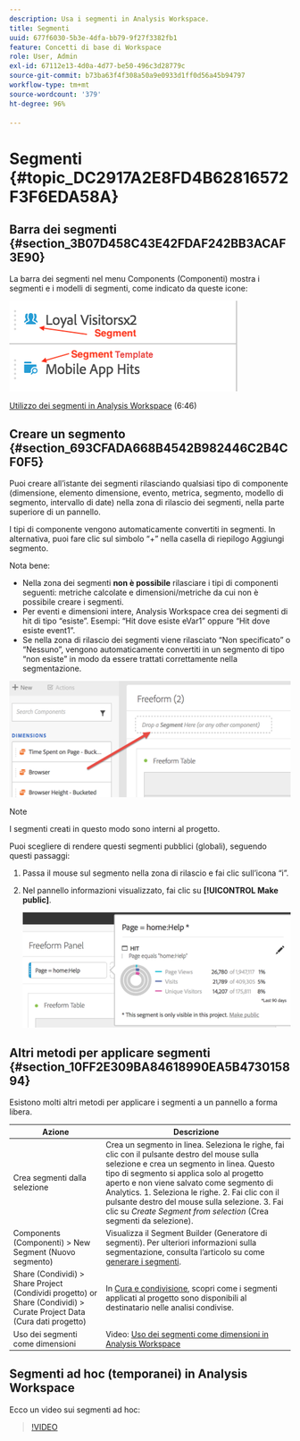 ```yaml
---
description: Usa i segmenti in Analysis Workspace.
title: Segmenti
uuid: 677f6030-5b3e-4dfa-bb79-9f27f3382fb1
feature: Concetti di base di Workspace
role: User, Admin
exl-id: 67112e13-4d0a-4d77-be50-496c3d28779c
source-git-commit: b73ba63f4f308a50a9e0933d1ff0d56a45b94797
workflow-type: tm+mt
source-wordcount: '379'
ht-degree: 96%

---
```


# Segmenti {#topic_DC2917A2E8FD4B62816572F3F6EDA58A}

## Barra dei segmenti {#section_3B07D458C43E42FDAF242BB3ACAF3E90}

La barra dei segmenti nel menu Components (Componenti) mostra i segmenti e i modelli di segmenti, come indicato da queste icone:

![](assets/segment_icons.png)

[Utilizzo dei segmenti in Analysis Workspace](https://experienceleague.adobe.com/docs/analytics-learn/tutorials/analysis-workspace/applying-segments/using-segments-in-analysis-workspace.html?lang=it) (6:46)

## Creare un segmento {#section_693CFADA668B4542B982446C2B4CF0F5}

Puoi creare all’istante dei segmenti rilasciando qualsiasi tipo di componente (dimensione, elemento dimensione, evento, metrica, segmento, modello di segmento, intervallo di date) nella zona di rilascio dei segmenti, nella parte superiore di un pannello.

I tipi di componente vengono automaticamente convertiti in segmenti. In alternativa, puoi fare clic sul simbolo “+” nella casella di riepilogo Aggiungi segmento.

Nota bene:

* Nella zona dei segmenti **non è possibile** rilasciare i tipi di componenti seguenti: metriche calcolate e dimensioni/metriche da cui non è possibile creare i segmenti.
* Per eventi e dimensioni intere, Analysis Workspace crea dei segmenti di hit di tipo “esiste”. Esempi: “Hit dove esiste eVar1” oppure “Hit dove esiste event1”.
* Se nella zona di rilascio dei segmenti viene rilasciato “Non specificato” o “Nessuno”, vengono automaticamente convertiti in un segmento di tipo “non esiste” in modo da essere trattati correttamente nella segmentazione.

![](assets/segment-dropzone.png)

>[!NOTE]
>
>I segmenti creati in questo modo sono interni al progetto.

Puoi scegliere di rendere questi segmenti pubblici (globali), seguendo questi passaggi:

1. Passa il mouse sul segmento nella zona di rilascio e fai clic sull’icona “i”.
1. Nel pannello informazioni visualizzato, fai clic su **[!UICONTROL Make public]**.

   ![](assets/segment-info.png)

## Altri metodi per applicare segmenti {#section_10FF2E309BA84618990EA5B473015894}

Esistono molti altri metodi per applicare i segmenti a un pannello a forma libera.

| Azione | Descrizione |
|--- |--- |
| Crea segmenti dalla selezione | Crea un segmento in linea. Seleziona le righe, fai clic con il pulsante destro del mouse sulla selezione e crea un segmento in linea. Questo tipo di segmento si applica solo al progetto aperto e non viene salvato come segmento di Analytics. 1. Seleziona le righe.  2. Fai clic con il pulsante destro del mouse sulla selezione.  3. Fai clic su *Create Segment from selection* (Crea segmenti da selezione). |
| Components (Componenti) > New Segment (Nuovo segmento) | Visualizza il Segment Builder (Generatore di segmenti). Per ulteriori informazioni sulla segmentazione, consulta l’articolo su come [generare i segmenti](https://experienceleague.adobe.com/docs/analytics/components/segmentation/segmentation-workflow/seg-build.html?lang=it). |
| Share (Condividi) > Share Project (Condividi progetto) or Share (Condividi) > Curate Project Data (Cura dati progetto) | In [Cura e condivisione](https://experienceleague.adobe.com/docs/analytics/analyze/analysis-workspace/curate-share/curate.html?lang=it#concept_4A9726927E7C44AFA260E2BB2721AFC6), scopri come i segmenti applicati al progetto sono disponibili al destinatario nelle analisi condivise. |
| Uso dei segmenti come dimensioni | Video: [Uso dei segmenti come dimensioni in Analysis Workspace](https://experienceleague.adobe.com/docs/analytics-learn/tutorials/analysis-workspace/applying-segments/using-segments-as-dimensions-in-analysis-workspace.html?lang=it) |

## Segmenti ad hoc (temporanei) in Analysis Workspace

Ecco un video sui segmenti ad hoc:

>[!VIDEO](https://video.tv.adobe.com/v/23978/?quality=12)
